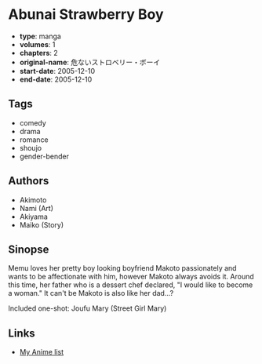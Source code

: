 # Abunai Strawberry Boy

-   **type**: manga
-   **volumes**: 1
-   **chapters**: 2
-   **original-name**: 危ないストロベリー・ボーイ
-   **start-date**: 2005-12-10
-   **end-date**: 2005-12-10

## Tags

-   comedy
-   drama
-   romance
-   shoujo
-   gender-bender

## Authors

-   Akimoto
-   Nami (Art)
-   Akiyama
-   Maiko (Story)

## Sinopse

Memu loves her pretty boy looking boyfriend Makoto passionately and wants to be affectionate with him, however Makoto always avoids it. Around this time, her father who is a dessert chef declared, "I would like to become a woman." It can't be Makoto is also like her dad…?

Included one-shot: Joufu Mary (Street Girl Mary)

## Links

-   [My Anime list](https://myanimelist.net/manga/88456/Abunai_Strawberry_Boy)
